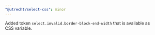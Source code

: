 ```yaml
---
"@utrecht/select-css": minor
---
```


Added token `select.invalid.border-block-end-width` that is available as CSS variable.
